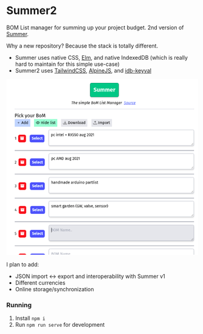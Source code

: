 # Summer2

BOM List manager for summing up your project budget. 2nd version of [Summer](https://github.com/vmasdani/summer).  

Why a new repository? Because the stack is totally different.  

- Summer uses native CSS, [Elm](https://elm-lang.org/), and native IndexedDB (which is really hard to maintain for this simple use-case)
- Summer2 uses [TailwindCSS](https://tailwindcss.com/), [AlpineJS](https://alpinejs.dev/), and [idb-keyval](https://github.com/jakearchibald/idb-keyval)

![summer2](summer2.png)

I plan to add:
- JSON import <-> export and interoperability with Summer v1
- Different currencies
- Online storage/synchronization

### Running
1. Install `npm i`
2. Run `npm run serve` for development